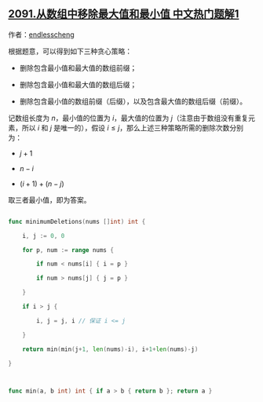 ## [2091.从数组中移除最大值和最小值 中文热门题解1](https://leetcode.cn/problems/removing-minimum-and-maximum-from-array/solutions/100000/san-chong-tan-xin-ce-lue-qu-zui-xiao-zhi-fhnn)

作者：[endlesscheng](https://leetcode.cn/u/endlesscheng)

根据题意，可以得到如下三种贪心策略：

- 删除包含最小值和最大值的数组前缀；
- 删除包含最小值和最大值的数组后缀；
- 删除包含最小值的数组前缀（后缀），以及包含最大值的数组后缀（前缀）。

记数组长度为 $n$，最小值的位置为 $i$，最大值的位置为 $j$（注意由于数组没有重复元素，所以 $i$ 和 $j$ 是唯一的），假设 $i\le j$，那么上述三种策略所需的删除次数分别为：

- $j+1$
- $n-i$
- $(i+1)+(n-j)$

取三者最小值，即为答案。

```go
func minimumDeletions(nums []int) int {
	i, j := 0, 0
	for p, num := range nums {
		if num < nums[i] { i = p }
		if num > nums[j] { j = p }
	}
	if i > j {
		i, j = j, i // 保证 i <= j
	}
	return min(min(j+1, len(nums)-i), i+1+len(nums)-j)
}

func min(a, b int) int { if a > b { return b }; return a }
```
